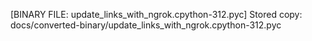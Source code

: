[BINARY FILE: update_links_with_ngrok.cpython-312.pyc]
Stored copy: docs/converted-binary/update_links_with_ngrok.cpython-312.pyc
